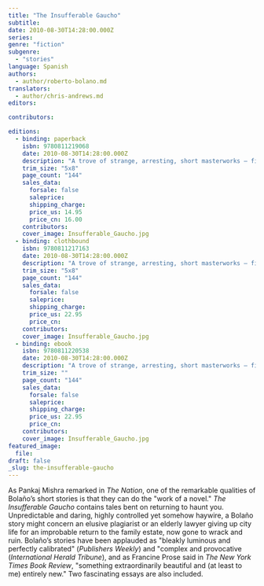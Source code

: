 ```yaml
---
title: "The Insufferable Gaucho"
subtitle:
date: 2010-08-30T14:28:00.000Z
series:
genre: "fiction"
subgenre:
  - "stories"
language: Spanish
authors:
  - author/roberto-bolano.md
translators:
  - author/chris-andrews.md
editors:

contributors:

editions:
  - binding: paperback
    isbn: 9780811219068
    date: 2010-08-30T14:28:00.000Z
    description: "A trove of strange, arresting, short masterworks – five stories and two essays – by Roberto Bolaño, a writer who pulls bloodthirsty rabbits out of his hat "
    trim_size: "5x8"
    page_count: "144"
    sales_data:
      forsale: false
      saleprice:
      shipping_charge:
      price_us: 14.95
      price_cn: 16.00
    contributors:
    cover_image: Insufferable_Gaucho.jpg
  - binding: clothbound
    isbn: 9780811217163
    date: 2010-08-30T14:28:00.000Z
    description: "A trove of strange, arresting, short masterworks – five stories and two essays – by Roberto Bolaño, a writer who pulls bloodthirsty rabbits out of his hat "
    trim_size: "5x8"
    page_count: "144"
    sales_data:
      forsale: false
      saleprice:
      shipping_charge:
      price_us: 22.95
      price_cn:
    contributors:
    cover_image: Insufferable_Gaucho.jpg
  - binding: ebook
    isbn: 9780811220538
    date: 2010-08-30T14:28:00.000Z
    description: "A trove of strange, arresting, short masterworks – five stories and two essays – by Roberto Bolaño, a writer who pulls bloodthirsty rabbits out of his hat "
    trim_size: ""
    page_count: "144"
    sales_data:
      forsale: false
      saleprice:
      shipping_charge:
      price_us: 22.95
      price_cn:
    contributors:
    cover_image: Insufferable_Gaucho.jpg
featured_image:
  file:
draft: false
_slug: the-insufferable-gaucho
---
```


As Pankaj Mishra remarked in _The Nation_, one of the remarkable qualities of Bolaño’s short stories is that they can do the "work of a novel." _The Insufferable Gaucho_ contains tales bent on returning to haunt you. Unpredictable and daring, highly controlled yet somehow haywire, a Bolaño story might concern an elusive plagiarist or an elderly lawyer giving up city life for an improbable return to the family estate, now gone to wrack and ruin. Bolaño’s stories have been applauded as "bleakly luminous and perfectly calibrated" (_Publishers Weekly_) and "complex and provocative (_International Herald Tribune_), and as Francine Prose said in _The New York Times Book Review_, "something extraordinarily beautiful and (at least to me) entirely new." Two fascinating essays are also included.

